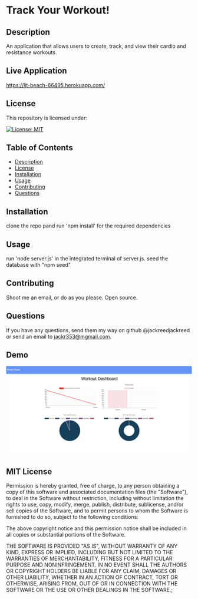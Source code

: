 
  # Track Your Workout!

  ## Description 
  
  An application that allows users to create, track, and view their cardio and resistance workouts.
  
  ## Live Application
  https://lit-beach-66495.herokuapp.com/

  ## License 

  This repository is licensed under:   
  
  [![License: MIT](https://img.shields.io/badge/License-MIT-yellow.svg)](https://opensource.org/licenses/MIT)

  
  ## Table of Contents
  * [Description](#description)
  * [License](#license)
  * [Installation](#installation)
  * [Usage](#usage)
  * [Contributing](#contributing)
  * [Questions](#questions)

  ## Installation
  
  clone the repo pand run 'npm install' for the required dependencies

  ## Usage 
  
  run 'node server.js' in the integrated terminal of server.js. seed the database with "npm seed"

  ## Contributing 
  
  Shoot me an email, or do as you please. Open source. 

  ## Questions 
  
  If you have any questions, send them my way on github @jackreedjackreed or send an email to jackr353@mgmail.com.

   ## Demo 

  <img src="fitness-tracker.png" alt="screnshot of application">

  ## MIT License

  Permission is hereby granted, free of charge, to any person obtaining a copy
  of this software and associated documentation files (the "Software"), to deal
  in the Software without restriction, including without limitation the rights
  to use, copy, modify, merge, publish, distribute, sublicense, and/or sell
  copies of the Software, and to permit persons to whom the Software is
  furnished to do so, subject to the following conditions:

  The above copyright notice and this permission notice shall be included in all
  copies or substantial portions of the Software.

  THE SOFTWARE IS PROVIDED "AS IS", WITHOUT WARRANTY OF ANY KIND, EXPRESS OR
  IMPLIED, INCLUDING BUT NOT LIMITED TO THE WARRANTIES OF MERCHANTABILITY,
  FITNESS FOR A PARTICULAR PURPOSE AND NONINFRINGEMENT. IN NO EVENT SHALL THE
  AUTHORS OR COPYRIGHT HOLDERS BE LIABLE FOR ANY CLAIM, DAMAGES OR OTHER
  LIABILITY, WHETHER IN AN ACTION OF CONTRACT, TORT OR OTHERWISE, ARISING FROM,
  OUT OF OR IN CONNECTION WITH THE SOFTWARE OR THE USE OR OTHER DEALINGS IN THE
SOFTWARE.;
